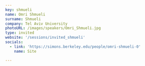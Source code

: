 ```yaml
---
key: shmueli
name: Omri Shmueli
surname: Shmueli
company: Tel Aviv University
photoURL: /images/speakers/Omri_Shmueli.jpg
type: invited
website: '/sessions/invited_shmueli'
socials:
  - link: 'https://simons.berkeley.edu/people/omri-shmueli-0'
    name: Site

---
```


